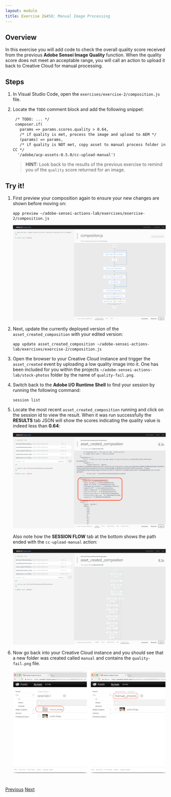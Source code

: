 ```yaml
---
layout: module
title: Exercise 2&#58; Manual Image Processing
---
```


## Overview
In this exercise you will add code to check the overall quality score received from the previous **Adobe Sensei Image Quality** function. When the quality score does not meet an acceptable range, you will call an action to upload it back to Creative Cloud for manual processing.

## Steps
1. In Visual Studio Code, open the `exercises/exercise-2/composition.js` file. 

2. Locate the `TODO` comment block and add the following snippet:

        /* TODO: ... */
        composer.if(
          params => params.scores.quality > 0.64,
          /* if quality is met, process the image and upload to AEM */
          (params) => params,
          /* if quality is NOT met, copy asset to manual process folder in CC */
         '/adobe/acp-assets-0.5.0/cc-upload-manual')

   > **HINT:** Look back to the results of the previous exercise to remind you of the `quality` score returned for an image.

## Try it!
1. First preview your composition again to ensure your new changes are shown before moving on:

       app preview ~/adobe-sensei-actions-lab/exercises/exercise-2/composition.js

      ![](images/exercise2-flow.png)

2. Next, update the currently deployed version of the `asset_created_composition` with your edited version:

       app update asset_created_composition ~/adobe-sensei-actions-lab/exercises/exercise-2/composition.js

3. Open the browser to your Creative Cloud instance and trigger the `asset_created` event by uploading a low quality image into it. One has been included for you within the projects `~/adobe-sensei-actions-lab/stock-photos` folder by the name of `quality-fail.png`.

5. Switch back to the **Adobe I/O Runtime Shell** to find your session by running the following command:

       session list

6. Locate the most recent `asset_created_composition` running and click on the session id to view the result. When it was run successfully the **RESULTS** tab JSON will show the scores indicating the quality value is indeed less than **0.64**:

      ![](images/quality-scores.png)

    Also note how the **SESSION FLOW** tab at the bottom shows the path ended with the `cc-upload-manual` action:

      ![](images/cc-upload-manual.png)

7. Now go back into your Creative Cloud instance and you should see that a new folder was created called `manual` and contains the `quality-fail.png` file.

      ![](images/manual-process.png)

<div class="row" style="margin-top:40px;">
<div class="col-sm-12">
<a href="module5.html" class="btn btn-default"><i class="glyphicon glyphicon-chevron-left"></i> Previous</a>
<a href="module7.html" class="btn btn-default pull-right">Next <i class="glyphicon
glyphicon-chevron-right"></i></a>
</div>
</div>
